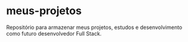# meus-projetos
Repositório para armazenar meus projetos, estudos e desenvolvimento como futuro desenvolvedor Full Stack.
